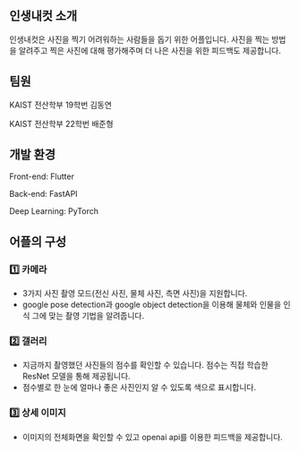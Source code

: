 ## 인생내컷 소개

인생내컷은 사진을 찍기 어려워하는 사람들을 돕기 위한 어플입니다. 사진을 찍는 방법을 알려주고 찍은 사진에 대해 평가해주며 더 나은 사진을 위한 피드백도 제공합니다.

## 팀원

KAIST 전산학부 19학번 김동연

KAIST 전산학부 22학번 배준형


## 개발 환경

Front-end: Flutter

Back-end: FastAPI

Deep Learning: PyTorch

## 어플의 구성

### 1️⃣ 카메라
- 3가지 사진 촬영 모드(전신 사진, 물체 사진, 측면 사진)을 지원합니다.
- google pose detection과 google object detection을 이용해 물체와 인물을 인식 그에 맞는 촬영 기법을 알려줍니다.

### 2️⃣ 갤러리

- 지금까지 촬영했던 사진들의 점수를 확인할 수 있습니다. 점수는 직접 학습한 ResNet 모델을 통해 제공됩니다.
- 점수별로 한 눈에 얼마나 좋은 사진인지 알 수 있도록 색으로 표시합니다.

### 3️⃣ 상세 이미지

- 이미지의 전체화면을 확인할 수 있고 openai api를 이용한 피드백을 제공합니다.
